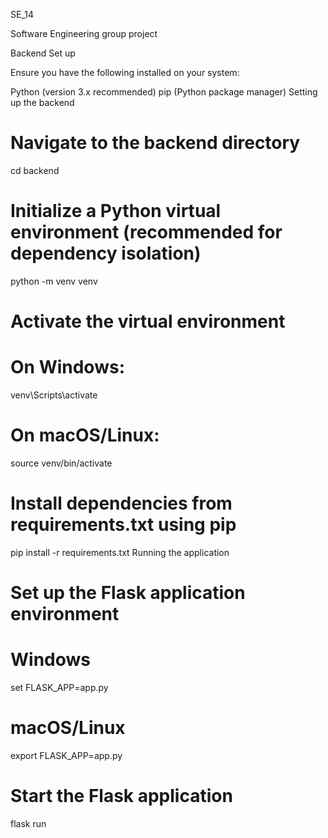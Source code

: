 SE_14

Software Engineering group project

Backend Set up

Ensure you have the following installed on your system:

Python (version 3.x recommended)
pip (Python package manager)
Setting up the backend

# Navigate to the backend directory
cd backend

# Initialize a Python virtual environment (recommended for dependency isolation)
python -m venv venv

# Activate the virtual environment
# On Windows:
venv\Scripts\activate
# On macOS/Linux:
source venv/bin/activate

# Install dependencies from requirements.txt using pip
pip install -r requirements.txt
Running the application

# Set up the Flask application environment
# Windows
set FLASK_APP=app.py
# macOS/Linux
export FLASK_APP=app.py

# Start the Flask application
flask run
